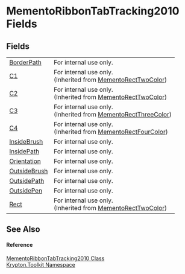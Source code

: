 # MementoRibbonTabTracking2010 Fields




## Fields
<table>
<tr>
<td><a href="42e26043-1219-bf67-7692-9d1d687b9bd8.md">BorderPath</a></td>
<td>For internal use only.</td></tr>
<tr>
<td><a href="54a68739-36c3-359d-50d9-62edfae5511b.md">C1</a></td>
<td>For internal use only.<br />(Inherited from <a href="06176e26-a515-98f8-dcf2-9eea1cdf808b.md">MementoRectTwoColor</a>)</td></tr>
<tr>
<td><a href="b9413bca-0d4d-9123-fc09-26ebea8d9584.md">C2</a></td>
<td>For internal use only.<br />(Inherited from <a href="06176e26-a515-98f8-dcf2-9eea1cdf808b.md">MementoRectTwoColor</a>)</td></tr>
<tr>
<td><a href="ef1c56c0-75aa-6e44-6132-b755036b51dc.md">C3</a></td>
<td>For internal use only.<br />(Inherited from <a href="8d4ecaa6-48d1-cf68-c0c6-c38a1b6ff5b9.md">MementoRectThreeColor</a>)</td></tr>
<tr>
<td><a href="666a60bc-268b-481c-cd61-04655334dfe4.md">C4</a></td>
<td>For internal use only.<br />(Inherited from <a href="0f49b1b3-0f26-901b-7966-9832449a708c.md">MementoRectFourColor</a>)</td></tr>
<tr>
<td><a href="e9f67257-09d8-547c-153c-7a991ec607ed.md">InsideBrush</a></td>
<td>For internal use only.</td></tr>
<tr>
<td><a href="9fba5f03-7093-f794-debf-4663227c50f2.md">InsidePath</a></td>
<td>For internal use only.</td></tr>
<tr>
<td><a href="4145387b-59b1-7d47-e90d-7dfcefaccde2.md">Orientation</a></td>
<td>For internal use only.</td></tr>
<tr>
<td><a href="dcd41a56-55d2-7966-d96b-961a8d045338.md">OutsideBrush</a></td>
<td>For internal use only.</td></tr>
<tr>
<td><a href="77e961b5-b7e1-715a-1cf5-9eb529931fa6.md">OutsidePath</a></td>
<td>For internal use only.</td></tr>
<tr>
<td><a href="80ce3ff9-a028-602f-4f5c-60cac53b1b0c.md">OutsidePen</a></td>
<td>For internal use only.</td></tr>
<tr>
<td><a href="ddfa9d94-a85a-f639-1904-c975fa381fa3.md">Rect</a></td>
<td>For internal use only.<br />(Inherited from <a href="06176e26-a515-98f8-dcf2-9eea1cdf808b.md">MementoRectTwoColor</a>)</td></tr>
</table>

## See Also


#### Reference
<a href="a0dbbbe8-c5b8-821b-3681-d3b9d2252925.md">MementoRibbonTabTracking2010 Class</a>  
<a href="79d2eac2-21f4-54ff-7552-b20c33c30600.md">Krypton.Toolkit Namespace</a>  
